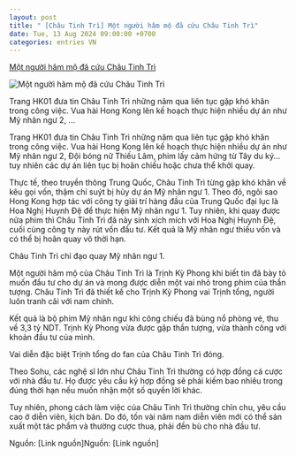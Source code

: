 ```yaml
---
layout: post
title: " [Châu Tinh Trì] Một người hâm mộ đã cứu Châu Tinh Trì"
date: Tue, 13 Aug 2024 09:00:00 +0700
categories: entries VN
---
```

[Một người hâm mộ đã cứu Châu Tinh Trì](https://www.24h.com.vn/giai-tri/mot-nguoi-ham-mo-da-cuu-chau-tinh-tri-c731a1593328.html)

![Một người hâm mộ đã cứu Châu Tinh Trì](https://cdn.24h.com.vn/upload/3-2024/images/2024-08-12/adt1723455898-chau-tinh-tri2a-3161__anh_cat_3_2-auto-crop-watermark.jpg)

Trang HK01 đưa tin Châu Tinh Trì những năm qua liên tục gặp khó khăn trong công việc. Vua hài Hong Kong lên kế hoạch thực hiện nhiều dự án như Mỹ nhân ngư 2, ...

Trang HK01 đưa tin Châu Tinh Trì những năm qua liên tục gặp khó khăn trong công việc. Vua hài Hong Kong lên kế hoạch thực hiện nhiều dự án như Mỹ nhân ngư 2, Đội bóng nữ Thiếu Lâm, phim lấy cảm hứng từ Tây du ký... tuy nhiên các dự án liên tục bị hoãn chiếu hoặc chưa thể khởi quay.

Thực tế, theo truyền thông Trung Quốc, Châu Tinh Trì từng gặp khó khăn về kêu gọi vốn, thậm chí suýt bị hủy dự án Mỹ nhân ngư 1. Theo đó, ngôi sao Hong Kong hợp tác với công ty giải trí hàng đầu của Trung Quốc đại lục là Hoa Nghị Huynh Đệ để thực hiện Mỹ nhân ngư 1. Tuy nhiên, khi quay được nửa phim thì Châu Tinh Trì đã nảy sinh xích mích với Hoa Nghị Huynh Đệ, cuối cùng công ty này rút vốn đầu tư. Kết quả là Mỹ nhân ngư thiếu vốn và có thể bị hoãn quay vô thời hạn.

Châu Tinh Trì chỉ đạo quay Mỹ nhân ngư 1.

Một người hâm mộ của Châu Tinh Trì là Trịnh Kỳ Phong khi biết tin đã bày tỏ muốn đầu tư cho dự án và mong được diễn một vai nhỏ trong phim của thần tượng. Châu Tinh Trì đã thiết kế cho Trịnh Kỳ Phong vai Trịnh tổng, người luôn tranh cãi với nam chính.

Kết quả là bộ phim Mỹ nhân ngư khi công chiếu đã bùng nổ phòng vé, thu về 3,3 tỷ NDT. Trịnh Kỳ Phong vừa được gặp thần tượng, vừa thành công với khoản đầu tư của mình.

Vai diễn đặc biệt Trịnh tổng do fan của Châu Tinh Trì đóng.

Theo Sohu, các nghệ sĩ lớn như Châu Tinh Trì thường có hợp đồng cá cược với nhà đầu tư. Họ được yêu cầu ký hợp đồng sẽ phải kiếm bao nhiêu trong đúng thời hạn nếu muốn nhận một số quyền lời khác.

Tuy nhiên, phong cách làm việc của Châu Tinh Trì thường chỉn chu, yêu cầu cao ở diễn viên, kịch bản. Do đó, tốn vài năm nam diễn viên mới có thể sản xuất một tác phẩm và thường cược thua, phải đền bù cho nhà đầu tư.

Nguồn: [Link nguồn]Nguồn: [Link nguồn]

